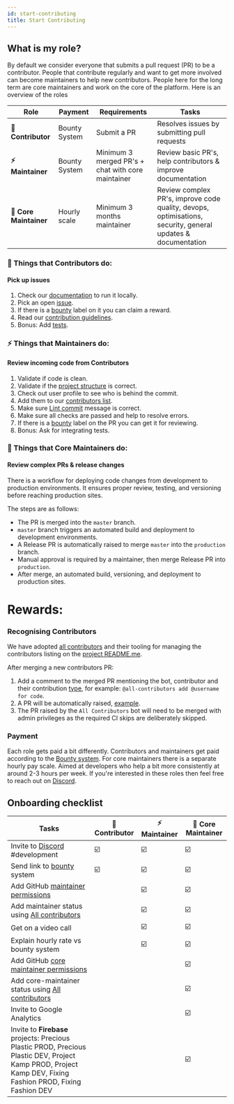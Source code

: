```yaml
---
id: start-contributing
title: Start Contributing
---
```


## What is my role?

By default we consider everyone that submits a pull request (PR) to be a contributor. People that contribute regularly and want to get more involved can become maintainers to help new contributors. People here for the long term are core maintainers and work on the core of the platform. Here is an overview of the roles

| Role                   | Payment       | Requirements                                      | Tasks                                                                                                       |
| ---------------------- | ------------- | ------------------------------------------------- | ----------------------------------------------------------------------------------------------------------- |
| **🤙 Contributor**     | Bounty System | Submit a PR                                       | Resolves issues by submitting pull requests                                                                 |
| **⚡️ Maintainer**     | Bounty System | Minimum 3 merged PR's + chat with core maintainer | Review basic PR's, help contributors & improve documentation                                                |
| **🔧 Core Maintainer** | Hourly scale  | Minimum 3 months maintainer                       | Review complex PR's, improve code quality, devops, optimisations, security, general updates & documentation |

### 🤙 Things that Contributors do:

#### Pick up issues

1. Check our [documentation](/) to run it locally.
2. Pick an open [issue](https://github.com/ONEARMY/community-platform/issues).
3. If there is a [bounty](/Contributing/bounties) label on it you can claim a reward.
4. Read our [contribution guidelines](https://github.com/ONEARMY/community-platform/blob/master/CONTRIBUTING.md).
5. Bonus: Add [tests](/Testing/end-to-end).

### ⚡️ Things that Maintainers do:

#### Review incoming code from Contributors

1. Validate if code is clean.
2. Validate if the [project structure](https://github.com/ONEARMY/community-platform/blob/master/CONTRIBUTING.md#--project-structure) is correct.
3. Check out user profile to see who is behind the commit.
4. Add them to our [contributors list](#recognising-contributors).
5. Make sure [Lint commit](https://github.com/ONEARMY/community-platform/blob/master/CONTRIBUTING.md#--commit-style-guide) message is correct.
6. Make sure all checks are passed and help to resolve errors.
7. If there is a [bounty](/Contributing/bounties) label on the PR you can get it for reviewing.
8. Bonus: Ask for integrating tests.

### 🔧 Things that Core Maintainers do:

#### Review complex PRs & release changes

There is a workflow for deploying code changes from development to production environments. It ensures proper review, testing, and versioning before reaching production sites.

The steps are as follows:

- The PR is merged into the `master` branch.
- `master` branch triggers an automated build and deployment to development environments.
- A Release PR is automatically raised to merge `master` into the `production` branch.
- Manual approval is required by a maintainer, then merge Release PR into `production`.
- After merge, an automated build, versioning, and deployment to production sites.

# Rewards:

### Recognising Contributors

We have adopted [all contributors](https://allcontributors.org/) and their tooling for managing the contributors listing on the [project README.me](https://github.com/ONEARMY/community-platform/blob/master/README.md).

After merging a new contributors PR:

1. Add a comment to the merged PR mentioning the bot, contributor and their contribution [type](https://allcontributors.org/docs/en/emoji-key), for example: `@all-contributors add @username for code`.
2. A PR will be automatically raised, [example](https://github.com/ONEARMY/community-platform/pull/1952).
3. The PR raised by the `All Contributors` bot will need to be merged with admin privileges as the required CI skips are deliberately skipped.

### Payment

Each role gets paid a bit differently. Contributors and maintainers get paid according to the [Bounty system](/Contributing/bounties). For core maintainers there is a separate hourly pay scale. Aimed at developers who help a bit more consistently at around 2-3 hours per week. If you're interested in these roles then feel free to reach out on [Discord](https://discord.gg/gJ7Yyk4).

## Onboarding checklist

| Tasks                                                                                                                                                      | 🤙 Contributor | ⚡️ Maintainer | 🔧 Core Maintainer |
| ---------------------------------------------------------------------------------------------------------------------------------------------------------- | -------------- | -------------- | ------------------ |
| Invite to [Discord](https://discord.gg/gJ7Yyk4) #development                                                                                               | ☑️             | ☑️             | ☑️                 |
| Send link to [bounty](/Contributing/bounties) system                                                                                                       | ☑️             | ☑️             | ☑️                 |
| Add GitHub [maintainer permissions](https://github.com/ONEARMY/community-platform/settings/access)                                                         |                | ☑️             | ☑️                 |
| Add maintainer status using [All contributors ](#recognising-contributors)                                                                                 |                | ☑️             | ☑️                 |
| Get on a video call                                                                                                                                        |                | ☑️             | ☑️                 |
| Explain hourly rate vs bounty system                                                                                                                       |                | ☑️             | ☑️                 |
| Add GitHub [core maintainer permissions](https://github.com/ONEARMY/community-platform/settings/access)                                                    |                |                | ☑️                 |
| Add core-maintainer status using [All contributors ](#recognising-contributors)                                                                            |                |                | ☑️                 |
| Invite to Google Analytics                                                                                                                                 |                |                | ☑️                 |
| Invite to **Firebase** projects: Precious Plastic PROD, Precious Plastic DEV, Project Kamp PROD, Project Kamp DEV, Fixing Fashion PROD, Fixing Fashion DEV |                |                | ☑️                 |
